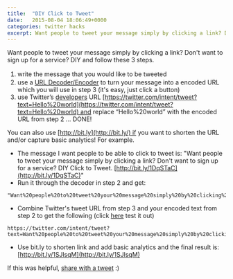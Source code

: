 ```yaml
---
title:  "DIY Click to Tweet"
date:   2015-08-04 18:06:49+0000
categories: twitter hacks
excerpt: Want people to tweet your message simply by clicking a link? Don't want to sign up for a service? DIY and follow these 3 steps.
---
```

Want people to tweet your message simply by clicking a link? Don't want to sign up for a service? DIY and follow these 3 steps.

1.  <span style="line-height: 1.5;">write the message that you would like to be tweeted</span>
2.  use a [URL Decoder/Encoder](http://meyerweb.com/eric/tools/dencoder/) to turn your message into a encoded URL which you will use in step 3 (it's easy, just click a button)
3.  use Twitter’s [developers](https://dev.twitter.com/web/tweet-button) URL [https://twitter.com/intent/tweet?text=Hello%20world](https://twitter.com/intent/tweet?text=Hello%20world) and replace “Hello%20world” with the encoded URL from step 2 ... DONE!

You can also use [http://bit.ly](http://bit.ly/) if you want to shorten the URL and/or capture basic analytics! For example.

*   The message I want people to be able to click to tweet is: "Want people to tweet your message simply by clicking a link? Don't want to sign up for a service? DIY Click to Tweet. [http://bit.ly/1DqSTaC](http://bit.ly/1DqSTaC)"
*   Run it through the decoder in step 2 and get:

~~~
"Want%20people%20to%20tweet%20your%20message%20simply%20by%20clicking%20a%20link%3F%20Don%27t%20want%20to%20sign%20up%20for%20a%20service%3F%20DIY%20Click%20to%20Tweet.%20http%3A%2F%2Fbit.ly%2F1DqSTaC"
~~~

*   Combine Twitter's tweet URL from step 3 and your encoded text from step 2 to get the following (click [here](https://twitter.com/intent/tweet?text=Want%20people%20to%20tweet%20your%20message%20simply%20by%20clicking%20a%20link%3F%20Don%27t%20want%20to%20sign%20up%20for%20a%20service%3F%20DIY%20Click%20to%20Tweet%20http%3A%2F%2Fbit.ly%2F1DqSTaC) test it out)

~~~
https://twitter.com/intent/tweet?text=Want%20people%20to%20tweet%20your%20message%20simply%20by%20clicking%20a%20link%3F%20Don%27t%20want%20to%20sign%20up%20for%20a%20service%3F%20DIY%20Click%20to%20Tweet%20http%3A%2F%2Fbit.ly%2F1DqSTaC
~~~

*   Use bit.ly to shorten link and add basic analytics and the final result is: [http://bit.ly/1SJlsqM](http://bit.ly/1SJlsqM)

If this was helpful, [share with a tweet](http://bit.ly/1SJlsqM) :)
